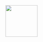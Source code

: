 <div id="header" align="center">
  <img src="https://media.giphy.com/media/hSLDN6zfh2Yy4ekMWi.gif" width="100"/>
</div>
